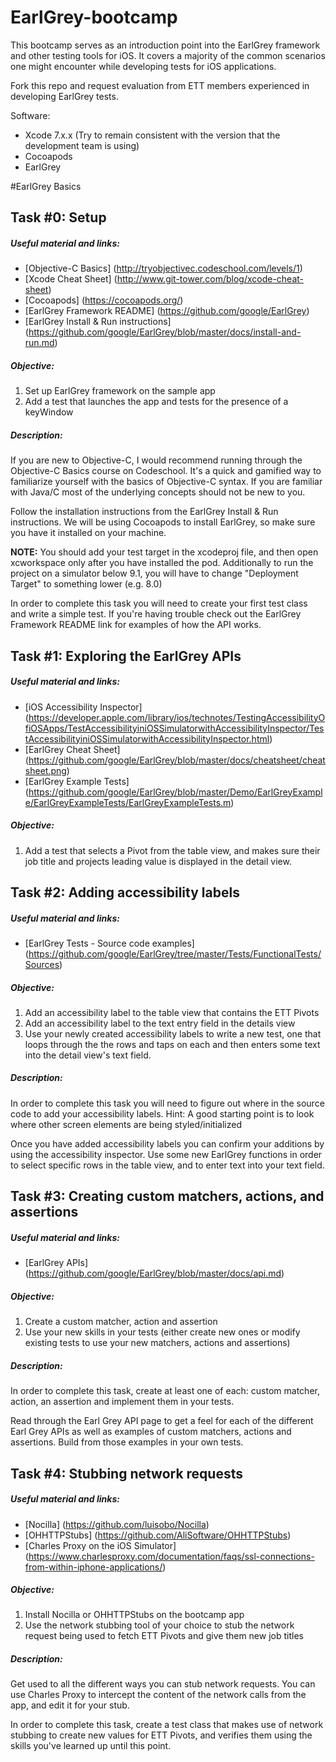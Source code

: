 # EarlGrey-bootcamp

This bootcamp serves as an introduction point into the EarlGrey framework and other testing tools for iOS. It covers a majority of the common scenarios one might encounter while developing tests for iOS applications.

Fork this repo and request evaluation from ETT members experienced in developing EarlGrey tests.

Software:

- Xcode 7.x.x (Try to remain consistent with the version that the development team is using)
- Cocoapods
- EarlGrey

#EarlGrey Basics

## Task #0: Setup

##### Useful material and links: 

- [Objective-C Basics] (http://tryobjectivec.codeschool.com/levels/1)
- [Xcode Cheat Sheet] (http://www.git-tower.com/blog/xcode-cheat-sheet)
- [Cocoapods] (https://cocoapods.org/)
- [EarlGrey Framework README] (https://github.com/google/EarlGrey)
- [EarlGrey Install & Run instructions] (https://github.com/google/EarlGrey/blob/master/docs/install-and-run.md)


##### Objective:

1. Set up EarlGrey framework on the sample app
2. Add a test that launches the app and tests for the presence of a keyWindow

##### Description:

If you are new to Objective-C, I would recommend running through the Objective-C Basics course on Codeschool. It's a quick and gamified way to familiarize yourself with the basics of Objective-C syntax. If you are familiar with Java/C most of the underlying concepts should not be new to you.

Follow the installation instructions from the EarlGrey Install & Run instructions. We will be using Cocoapods to install EarlGrey, so make sure you have it installed on your machine. 

 **NOTE:** You should add your test target in the xcodeproj file, and then open xcworkspace only after you have installed the pod. Additionally to run the project on a simulator below 9.1, you will have to change "Deployment Target" to something lower (e.g. 8.0)

In order to complete this task you will need to create your first test class and write a simple test. If you're having trouble check out the EarlGrey Framework README link for examples of how the API works.

## Task #1: Exploring the EarlGrey APIs

##### Useful material and links: 

- [iOS Accessibility Inspector] (https://developer.apple.com/library/ios/technotes/TestingAccessibilityOfiOSApps/TestAccessibilityiniOSSimulatorwithAccessibilityInspector/TestAccessibilityiniOSSimulatorwithAccessibilityInspector.html) 
- [EarlGrey Cheat Sheet] (https://github.com/google/EarlGrey/blob/master/docs/cheatsheet/cheatsheet.png)
- [EarlGrey Example Tests] (https://github.com/google/EarlGrey/blob/master/Demo/EarlGreyExample/EarlGreyExampleTests/EarlGreyExampleTests.m)

##### Objective:

1. Add a test that selects a Pivot from the table view, and makes sure their job title and projects leading value is displayed in the detail view.

## Task #2: Adding accessibility labels

##### Useful material and links: 

- [EarlGrey Tests - Source code examples] (https://github.com/google/EarlGrey/tree/master/Tests/FunctionalTests/Sources)

##### Objective:
1. Add an accessibility label to the table view that contains the ETT Pivots
2. Add an accessibility label to the text entry field in the details view
3. Use your newly created accessibility labels to write a new test, one that loops through the the rows and taps on each and then enters some text into the detail view's text field.

##### Description:

In order to complete this task you will need to figure out where in the source code to add your accessibility labels. Hint: A good starting point is to look where other screen elements are being styled/initialized

Once you have added accessibility labels you can confirm your additions by using the accessibility inspector. Use some new EarlGrey functions in order to select specific rows in the table view, and to enter text into your text field.

## Task #3: Creating custom matchers, actions, and assertions

##### Useful material and links: 

- [EarlGrey APIs] (https://github.com/google/EarlGrey/blob/master/docs/api.md)

##### Objective:

1. Create a custom matcher, action and assertion
2. Use your new skills in your tests (either create new ones or modify existing tests to use your new matchers, actions and assertions)

##### Description:

In order to complete this task, create at least one of each: custom matcher, action, an assertion and implement them in your tests.

Read through the Earl Grey API page to get a feel for each of the different Earl Grey APIs as well as examples of custom matchers, actions and assertions. Build from those examples in your own tests.

## Task #4: Stubbing network requests

##### Useful material and links: 

- [Nocilla] (https://github.com/luisobo/Nocilla)
- [OHHTTPStubs] (https://github.com/AliSoftware/OHHTTPStubs)
- [Charles Proxy on the iOS Simulator] (https://www.charlesproxy.com/documentation/faqs/ssl-connections-from-within-iphone-applications/)

##### Objective:

1. Install Nocilla or OHHTTPStubs on the bootcamp app
2. Use the network stubbing tool of your choice to stub the network request being used to fetch ETT Pivots and give them new job titles

##### Description:

Get used to all the different ways you can stub network requests. You can use Charles Proxy to intercept the content of the network calls from the app, and edit it for your stub.

In order to complete this task, create a test class that makes use of network stubbing to create new values for ETT Pivots, and verifies them using the skills you've learned up until this point.

